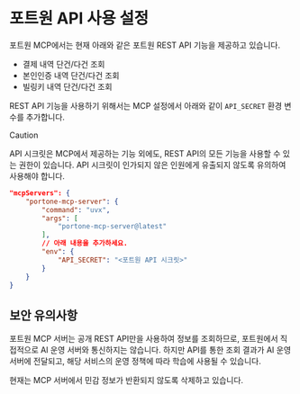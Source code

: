 # 포트원 API 사용 설정

포트원 MCP에서는 현재 아래와 같은 포트원 REST API 기능을 제공하고 있습니다.

- 결제 내역 단건/다건 조회
- 본인인증 내역 단건/다건 조회
- 빌링키 내역 단건/다건 조회

REST API 기능을 사용하기 위해서는 MCP 설정에서 아래와 같이 `API_SECRET` 환경 변수를 추가합니다.

> [!CAUTION]
> API 시크릿은 MCP에서 제공하는 기능 외에도, REST API의 모든 기능을 사용할 수 있는 권한이 있습니다.
> API 시크릿이 인가되지 않은 인원에게 유출되지 않도록 유의하여 사용해야 합니다.

```json
"mcpServers": {
    "portone-mcp-server": {
        "command": "uvx",
        "args": [
            "portone-mcp-server@latest"
        ],
        // 아래 내용을 추가하세요.
        "env": {
            "API_SECRET": "<포트원 API 시크릿>"
        }
    }
}
```

## 보안 유의사항

포트원 MCP 서버는 공개 REST API만을 사용하여 정보를 조회하므로, 포트원에서 직접적으로 AI 운영 서버와 통신하지는 않습니다.
하지만 API를 통한 조회 결과가 AI 운영 서버에 전달되고, 해당 서비스의 운영 정책에 따라 학습에 사용될 수 있습니다.

현재는 MCP 서버에서 민감 정보가 반환되지 않도록 삭제하고 있습니다.
